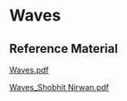 # Waves

## Reference Material

[Waves.pdf](https://res.craft.do/user/full/34ae8ebc-d508-7305-20e2-17e06364862c/doc/3491F8B8-527B-4029-A8C5-FBF1AF7CCE2D/13DAEBDA-1C00-4550-B3CB-489F800F5A6F\_2/amtx1Mf1pObgNcDMXxhUfEuMIvDIocvNAhi0FcUIPxIz/Waves.pdf)

[Waves\_Shobhit Nirwan.pdf](https://drive.google.com/file/d/1p5dGHlPgXfKqxT1RYJuj5GRmNnG8L8ot/view?usp=drive\_link)
